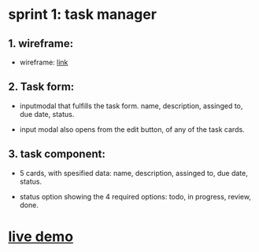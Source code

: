 # sprint 1: task manager

## 1. wireframe:

- wireframe: [link](https://github.com/LucasGriffinDev/generation-sprint1/blob/main/wireframes/mobileconcept2.png)

## 2. Task form:

- inputmodal that fulfills the task form. name, description, assinged to, due date, status.

- input modal also opens from the edit button, of any of the task cards.

## 3. task component:

- 5 cards, with spesified data: name, description, assinged to, due date, status.

- status option showing the 4 required options: todo, in progress, review, done.

# [live demo](https://lucasgriffindev.github.io/generation-sprint1/)
